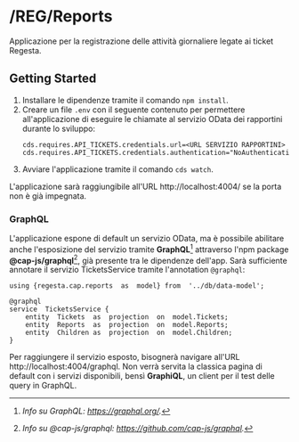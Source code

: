 
# /REG/Reports

Applicazione per la registrazione delle attività giornaliere legate ai ticket Regesta.

## Getting Started

1. Installare le dipendenze tramite il comando `npm install`.
2. Creare un file `.env` con il seguente contenuto per permettere all'applicazione di eseguire le chiamate al servizio OData dei rapportini durante lo sviluppo:
	```
	cds.requires.API_TICKETS.credentials.url=<URL SERVIZIO RAPPORTINI>
	cds.requires.API_TICKETS.credentials.authentication="NoAuthentication"
	```
3. Avviare l'applicazione tramite il comando `cds watch`.

L'applicazione sarà raggiungibile all'URL http://localhost:4004/ se la porta non è già impegnata. 

### GraphQL

L'applicazione espone di default un servizio OData, ma è possibile abilitare anche l'esposizione del servizio tramite **GraphQL**[^1] attraverso l'npm package **@cap-js/graphql**[^2], già presente tra le dipendenze dell'app.
Sarà sufficiente annotare il servizio TicketsService tramite l'annotation `@graphql`:
```cds
using {regesta.cap.reports  as  model} from  '../db/data-model';

@graphql
service  TicketsService {
	entity  Tickets  as  projection  on  model.Tickets;
	entity  Reports  as  projection  on  model.Reports;
	entity  Children as  projection  on  model.Children;
}
```
Per raggiungere il servizio esposto, bisognerà navigare all'URL http://localhost:4004/graphql. Non verrà servita la classica pagina di default con i servizi disponibili, bensì **GraphiQL**, un client per il test delle query in GraphQL.

[^1]: *Info su GraphQL: https://graphql.org/.*
[^2]: *Info su @cap-js/graphql: https://github.com/cap-js/graphql.*
